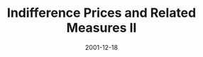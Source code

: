---
abstract: ''
authors:
- Marek Straka
date: '2001-12-18'
featured: false
links:
- name: Publik
  url: https://publik.tuwien.ac.at/showentry.php?ID=115504&lang=2
publication: 'Vortrag: TU Vienna, Austria; 18.12.2001'
publication_types:
- '3'
publishDate: '2001-12-18'
title: Indifference Prices and Related Measures II
url_pdf: ''
---